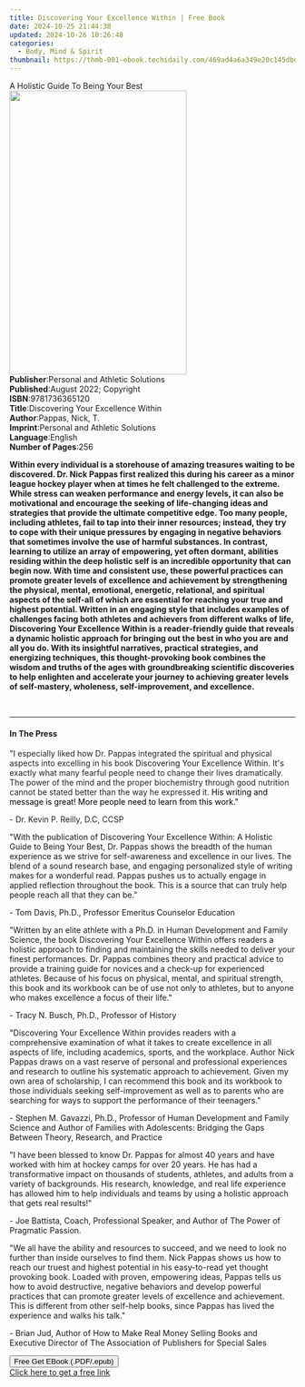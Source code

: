 ```yaml
---
title: Discovering Your Excellence Within | Free Book
date: 2024-10-25 21:44:38
updated: 2024-10-26 10:26:48
categories:
  - Body, Mind & Spirit
thumbnail: https://thmb-001-ebook.techidaily.com/469ad4a6a349e20c145dbdae556802cf8d7a20dac110f28677e840b34a971138.jpg
---
```

<main id="book-container">
  <div class="flex flex-col">
    <div class="book-brief flex-1 py-6 px-4 sm:p-6 md:py-10 md:px-8">
      <!-- brief-->
      <div class="book-brief-main">A Holistic Guide To Being Your Best</div>
    </div>
    <div
      class="book-meta-info flex-1 grid gap-4 col-start-1 col-end-3 row-start-1 sm:mb-6 sm:grid-cols-4 lg:gap-6 lg:col-start-2 lg:row-end-6 lg:row-span-6 lg:mb-0"
    >
      <div
        class="book-meta-info-left place-content-center mt-4 p-4 text-sm leading-6 col-start-2 col-span-2 dark:text-slate-400"
      >
        <img
          class="w-full h-500 object-cover rounded-lg sm:h-255 sm:col-span-2 lg:col-span-full"
          src="https://img-001-ebook.techidaily.com/2535c3a85ba3147d657686931c78e0057d2b2902242f0a93479f4c43b3e9a289.jpg"
          alt=""
          width="312"
          height="500"
        />
      </div>
      <div
        class="book-meta-info-right mt-2 col-start-1 row-start-2 col-span-3 self-center"
      >
        <!-- meta data  -->
        <div class="flex flex-col px-4 md:px-8">
          <div class="flex-1">
            <strong>Publisher</strong>:<span class="px-2"
              >Personal and Athletic Solutions</span
            >
          </div>
          <div class="flex-1">
            <strong>Published</strong>:<span class="px-2"
              >August 2022; Copyright</span
            >
          </div>
          <div class="flex-1">
            <strong>ISBN</strong>:<span class="px-2">9781736365120</span>
          </div>
          <div class="flex-1">
            <strong>Title</strong>:<span class="px-2"
              >Discovering Your Excellence Within</span
            >
          </div>
          <div class="flex-1">
            <strong>Author</strong>:<span class="px-2">Pappas, Nick, T.</span>
          </div>
          <div class="flex-1">
            <strong>Imprint</strong>:<span class="px-2"
              >Personal and Athletic Solutions</span
            >
          </div>
          <div class="flex-1">
            <strong>Language</strong>:<span class="px-2">English</span>
          </div>
          <div class="flex-1">
            <strong>Number of Pages</strong>:<span class="px-2">256</span>
          </div>
        </div>
      </div>
    </div>
    <div class="book-description flex-1 py-6 px-4 sm:p-6 md:py-10 md:px-8">
      <div class="book-description-main">
        <div accordion-content="" id="description">
          <p>
            <strong
              >Within every individual is a storehouse of amazing treasures
              waiting to be discovered. Dr. Nick Pappas first realized this
              during his career as a minor league hockey player when at times he
              felt challenged to the extreme. While stress can weaken
              performance and energy levels, it can also be motivational and
              encourage the seeking of life-changing ideas and strategies that
              provide the ultimate competitive edge. Too many people, including
              athletes, fail to tap into their inner resources; instead, they
              try to cope with their unique pressures by engaging in negative
              behaviors that sometimes involve the use of harmful substances. In
              contrast, learning to utilize an array of empowering, yet often
              dormant, abilities residing within the deep holistic self is an
              incredible opportunity that can begin now. With time and
              consistent use, these powerful practices can promote greater
              levels of excellence and achievement by strengthening the
              physical, mental, emotional, energetic, relational, and spiritual
              aspects of the self-all of which are essential for reaching your
              true and highest potential. Written in an engaging style that
              includes examples of challenges facing both athletes and achievers
              from different walks of life, Discovering Your Excellence Within
              is a reader-friendly guide that reveals a dynamic holistic
              approach for bringing out the best in who you are and all you do.
              With its insightful narratives, practical strategies, and
              energizing techniques, this thought-provoking book combines the
              wisdom and truths of the ages with groundbreaking scientific
              discoveries to help enlighten and accelerate your journey to
              achieving greater levels of self-mastery, wholeness,
              self-improvement, and excellence.</strong
            >
          </p>
          <p><br /></p>
        </div>
        <div class="accordion-fader"></div>
      </div>
    </div>
    <div class="book-excerpts flex-1 py-6 px-4 sm:p-6 md:py-10 md:px-8">
      <!-- excerpts-->
      <div class="book-excerpts-main">
        <hr />
        <h4 class="placeholder placeholder-heading">
          <span>In The Press</span>
        </h4>
        <p></p>
        <p>
          <span style="color: rgba(36, 36, 36, 1)"
            >"I especially liked how Dr. Pappas integrated the spiritual and
            physical aspects into excelling in his book </span
          >Discovering Your Excellence Within<span
            style="color: rgba(36, 36, 36, 1)"
            >. It's exactly what many fearful people need to change their lives
            dramatically. The power of the mind and the proper biochemistry
            through good nutrition cannot be stated better than the way he
            expressed it. </span
          ><span style="color: rgba(0, 0, 0, 1)"
            >His writing and message is great! More people need to learn from
            this work."
          </span>
        </p>
        <p>
          <span style="color: rgba(36, 36, 36, 1)"
            >- Dr. Kevin P. Reilly, D.C, CCSP&nbsp;</span
          >
        </p>
        <p>
          "With the publication of Discovering Your Excellence Within: A
          Holistic Guide to Being Your Best, Dr. Pappas shows the breadth of the
          human experience as we strive for self-awareness and excellence in our
          lives. The blend of a sound research base, and engaging personalized
          style of writing makes for a wonderful read. Pappas pushes us to
          actually engage in applied reflection throughout the book. This is a
          source that can truly help people reach all that they can be."&nbsp;
        </p>
        <p>- Tom Davis, Ph.D., Professor Emeritus Counselor Education</p>
        <p>
          "Written by an elite athlete with a Ph.D. in Human Development and
          Family Science, the book Discovering Your Excellence Within offers
          readers a holistic approach to finding and maintaining the skills
          needed to deliver your finest performances. Dr. Pappas combines theory
          and practical advice to provide a training guide for novices and a
          check-up for experienced athletes. Because of his focus on physical,
          mental, and spiritual strength, this book and its workbook can be of
          use not only to athletes, but to anyone who makes excellence a focus
          of their life."
        </p>
        <p>- Tracy N. Busch, Ph.D., Professor of History&nbsp;</p>
        <p>
          "Discovering Your Excellence Within provides readers with a
          comprehensive examination of what it takes to create excellence in all
          aspects of life, including academics, sports, and the workplace.
          Author Nick Pappas draws on a vast reserve of personal and
          professional experiences and research to outline his systematic
          approach to achievement. Given my own area of scholarship, I can
          recommend this book and its workbook to those individuals seeking
          self-improvement as well as to parents who are searching for ways to
          support the performance of their teenagers."&nbsp;
        </p>
        <p>
          - Stephen M. Gavazzi, Ph.D., Professor of Human Development and Family
          Science and Author of Families with Adolescents: Bridging the Gaps
          Between Theory, Research, and Practice
        </p>
        <p>
          "I have been blessed to know Dr. Pappas for almost 40 years and have
          worked with him at hockey camps for over 20 years. He has had a
          transformative impact on thousands of students, athletes, and adults
          from a variety of backgrounds. His research, knowledge, and real life
          experience has allowed him to help individuals and teams by using a
          holistic approach that gets real results!"
        </p>
        <p>
          - Joe Battista, Coach, Professional Speaker, and Author of The Power
          of Pragmatic Passion.
        </p>
        <p>
          "We all have the ability and resources to succeed, and we need to look
          no further than inside ourselves to find them. Nick Pappas shows us
          how to reach our truest and highest potential in his easy-to-read yet
          thought provoking book. Loaded with proven, empowering ideas, Pappas
          tells us how to avoid destructive, negative behaviors and develop
          powerful practices that can promote greater levels of excellence and
          achievement. This is different from other self-help books, since
          Pappas has lived the experience and walks his talk."
        </p>
        <p>
          - Brian Jud, Author of How to Make Real Money Selling Books and
          Executive Director of The Association of Publishers for Special Sales
        </p>
        <p></p>
      </div>
    </div>
    <div
      class="book-about-author flex-1 py-6 px-4 sm:p-6 md:py-10 md:px-8"
    ></div>
    <div class="book-free-get flex-1 py-6 px-4 sm:p-6 md:py-10 md:px-8">
      <button
        id="btn-free-get"
        class="bg-blue-500 hover:bg-blue-700 text-white font-bold py-2 px-4 rounded"
      >
        Free Get EBook (.PDF/.epub)
      </button>
      <div id="countdown-display" class="px-2 text-lg mt-2"></div>
      <a
        id="free-link"
        class="hidden bg-blue-500 hover:bg-blue-700 text-white font-bold py-2 px-4 rounded"
        href="https://www.ebooks.com/en-us/book/210642558/discovering-your-excellence-within/pappas-nick-t/"
        target="_blank"
        >Click here to get a free link</a
      >
    </div>
    <script>
      let countdownTime = 0;
      let countdownInterval = null;
      document
        .getElementById('btn-free-get')
        .addEventListener('click', startCountdown);
      function startCountdown() {
        countdownTime = new Date().getTime() + 60000 * 3;
        countdownInterval = setInterval(updateCountdown, 1000);
        document.getElementById('btn-free-get').disabled = true;
        document
          .getElementById('btn-free-get')
          .classList.add('bg-gray-500', 'cursor-not-allowed');
      }
      function updateCountdown() {
        let currentTime = new Date().getTime();
        let timeLeft = countdownTime - currentTime;
        let secondsLeft = Math.floor(timeLeft / 1000);
        document.getElementById('countdown-display').innerHTML =
          `Remaining time: ${secondsLeft} seconds.`;
        if (secondsLeft <= 0) {
          clearInterval(countdownInterval);
          document.getElementById('btn-free-get').classList.add('hidden');
          document.getElementById('free-link').classList.remove('hidden');
          document.getElementById('countdown-display').innerHTML = '';
        }
      }
    </script>
  </div>
</main>
